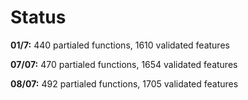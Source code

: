 # Status
__01/7:__ 440 partialed functions, 1610 validated features

__07/07:__ 470 partialed functions, 1654 validated features

__08/07:__ 492 partialed functions, 1705 validated features
